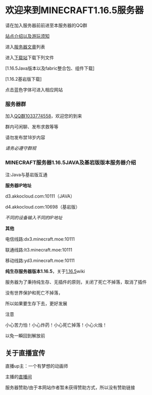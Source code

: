 # 欢迎来到MINECRAFT1.16.5服务器
请在加入服务器前前进至本服务器的QQ群

[站点介绍以及游玩须知](https://huipages.github.io/SERVERHelp/.)

进入[服务器文章](https://huipages.github.io/MinecraftServer-pages/)列表

进入[下载站](https://huipages.github.io/download/)下载下列文件

[1.16.5Java版本以及fabric整合包、组件下载]

[1.16.2基岩版下载]

点击蓝色字体可进入相应网站

### 服务器群
加入[QQ群1033774558](https://jq.qq.com/?_wv=1027&k=Ob8UOvUU)，欢迎您的到来

群内可闲聊、发布求救等等

请勿发布禁18岁内容

_请务必遵守群规_ 
### MINECRAFT服务器1.16.5JAVA及基岩版版本服务器介绍
注:Java与基岩版互通

**服务器IP地址**

d3.akkocloud.com:10111（JAVA）

d4.akkocloud.com:10698（基岩版）

_不同的设备输入不同的IP地址_

**其他**

电信线路:dx3.minecraft.moe:10111

联通线路:lt3.minecraft.moe:10111

移动线路:yd3.minecraft.moe:10111

**纯生存服务器版本1.16.5**，关于[1.16.5](https://minecraft-zh.gamepedia.com/Java%E7%89%881.16.5)wiki

服务器为了秉持纯生存、无插件的原则，关闭了死亡不掉落，取消了插件

没有世界保护和死亡不掉落，

所以如果要生存下去，更好发展

注意

小心苦力怕！小心炸药！小心死亡掉落！小心火烛！

以免一瞬回到解放前

## 关于直播宣传

   直播up主：一个有梦想的动画师

   主播的[直播间](https://live.bilibili.com/5241448)
   
   服务器赞助/由于本网站作者暂未获得赞助方式，所以没有赞助链接
